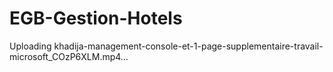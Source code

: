 # EGB-Gestion-Hotels


Uploading khadija-management-console-et-1-page-supplementaire-travail-microsoft_COzP6XLM.mp4…

